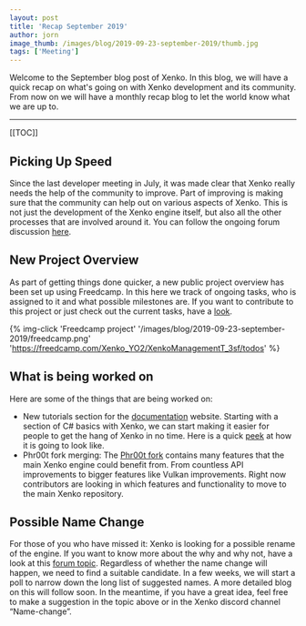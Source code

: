 ```yaml
---
layout: post
title: 'Recap September 2019'
author: jorn
image_thumb: /images/blog/2019-09-23-september-2019/thumb.jpg
tags: ['Meeting']
---
```


Welcome to the September blog post of Xenko. In this blog, we will have a quick recap on what's going on with Xenko development and its community. From now on we will have a monthly recap blog to let the world know what we are up to.

---

[[TOC]]

## Picking Up Speed

Since the last developer meeting in July, it was made clear that Xenko really needs the help of the community to improve. Part of improving is making sure that the community can help out on various aspects of Xenko. This is not just the development of the Xenko engine itself, but also all the other processes that are involved around it. You can follow the ongoing forum discussion [here](https://forums.stride3d.net/t/community-call-for-help/1997).

## New Project Overview

As part of getting things done quicker, a new public project overview has been set up using Freedcamp. In this here we track of ongoing tasks, who is assigned to it and what possible milestones are. If you want to contribute to this project or just check out the current tasks, have a [look](https://freedcamp.com/Xenko_YO2/XenkoManagementT_3sf/todos).

{% img-click 'Freedcamp project' '/images/blog/2019-09-23-september-2019/freedcamp.png' 'https://freedcamp.com/Xenko_YO2/XenkoManagementT_3sf/todos' %}

## What is being worked on

Here are some of the things that are being worked on:

* New tutorials section for the [documentation](https://doc.stride3d.net/latest/en/index.html) website. Starting with a section of C# basics with Xenko, we can start making it easier for people to get the hang of Xenko in no time. Here is a quick [peek](https://forums.stride3d.net/t/improving-the-api-documentation/1961/18) at how it is going to look like.
* Phr00t fork merging: The [Phr00t fork](https://github.com/phr00t/xenko) contains many features that the main Xenko engine could benefit from. From countless API improvements to bigger features like Vulkan improvements. Right now contributors are looking in which features and functionality to move to the main Xenko repository.

## Possible Name Change
For those of you who have missed it: Xenko is looking for a possible rename of the engine. If you want to know more about the why and why not, have a look at this [forum topic](https://forums.stride3d.net/t/xenko-help-us-find-a-new-name-logo-for-the-engine-if-we-have-to-rename/1980). Regardless of whether the name change will happen, we need to find a suitable candidate. In a few weeks, we will start a poll to narrow down the long list of suggested names. A more detailed blog on this will follow soon. In the meantime, if you have a great idea, feel free to make a suggestion in the topic above or in the Xenko discord channel “Name-change”.
